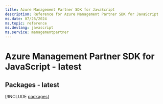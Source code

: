 ```yaml
---
title: Azure Management Partner SDK for JavaScript
description: Reference for Azure Management Partner SDK for JavaScript
ms.date: 07/26/2024
ms.topic: reference
ms.devlang: javascript
ms.service: managementpartner
---
```

# Azure Management Partner SDK for JavaScript - latest
## Packages - latest
[!INCLUDE [packages](management-partner-index.md)]